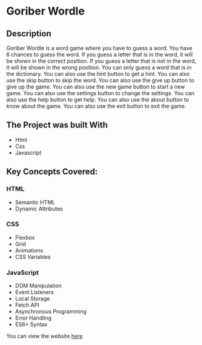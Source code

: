 # Goriber Wordle

## Description

Goriber Wordle is a word game where you have to guess a word. You have 6 chances to guess the word. If you guess a letter that is in the word, it will be shown in the correct position. If you guess a letter that is not in the word, it will be shown in the wrong position. You can only guess a word that is in the dictionary. You can also use the hint button to get a hint. You can also use the skip button to skip the word. You can also use the give up button to give up the game. You can also use the new game button to start a new game. You can also use the settings button to change the settings. You can also use the help button to get help. You can also use the about button to know about the game. You can also use the exit button to exit the game.

## The Project was built With

- Html
- Css
- Javascript

## Key Concepts Covered:

### HTML

- Semantic HTML
- Dynamic Attributes

### CSS

- Flexbox
- Grid
- Animations
- CSS Variables

### JavaScript

- DOM Manipulation
- Event Listeners
- Local Storage
- Fetch API
- Asynchronous Programming
- Error Handling
- ES6+ Syntax

You can view the website [here](https://taut0logy.github.io/goriber-wordle/)

<!-- ## The Project was Hosted on github pages: 
([https://taut0logy.github.io/goriber-wordle/](https://taut0logy.github.io/Goriber-Wordle/)) -->

